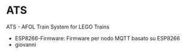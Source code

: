 # ATS
ATS - AFOL Train System for LEGO Trains

- ESP8266-Firmware: Firmware per nodo MQTT basato su ESP8266
- giovanni
